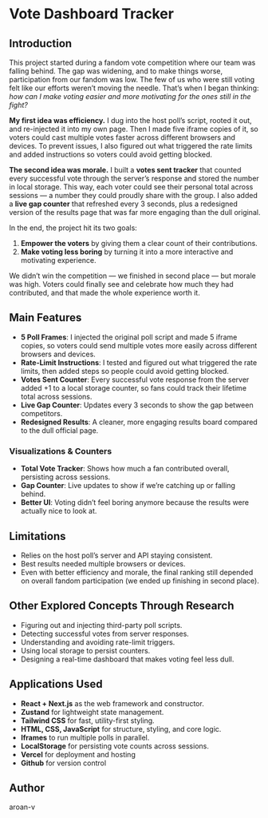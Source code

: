 # Vote Dashboard Tracker

## Introduction

This project started during a fandom vote competition where our team was falling behind. The gap was widening, and to make things worse, participation from our fandom was low. The few of us who were still voting felt like our efforts weren’t moving the needle. That’s when I began thinking: _how can I make voting easier and more motivating for the ones still in the fight?_

**My first idea was efficiency.** I dug into the host poll’s script, rooted it out, and re-injected it into my own page. Then I made five iframe copies of it, so voters could cast multiple votes faster across different browsers and devices. To prevent issues, I also figured out what triggered the rate limits and added instructions so voters could avoid getting blocked.

**The second idea was morale.** I built a **votes sent tracker** that counted every successful vote through the server’s response and stored the number in local storage. This way, each voter could see their personal total across sessions — a number they could proudly share with the group. I also added a **live gap counter** that refreshed every 3 seconds, plus a redesigned version of the results page that was far more engaging than the dull original.

In the end, the project hit its two goals:

1. **Empower the voters** by giving them a clear count of their contributions.
2. **Make voting less boring** by turning it into a more interactive and motivating experience.

We didn’t win the competition — we finished in second place — but morale was high. Voters could finally see and celebrate how much they had contributed, and that made the whole experience worth it.

## Main Features

- **5 Poll Frames**: I injected the original poll script and made 5 iframe copies, so voters could send multiple votes more easily across different browsers and devices.
- **Rate-Limit Instructions**: I tested and figured out what triggered the rate limits, then added steps so people could avoid getting blocked.
- **Votes Sent Counter**: Every successful vote response from the server added +1 to a local storage counter, so fans could track their lifetime total across sessions.
- **Live Gap Counter**: Updates every 3 seconds to show the gap between competitors.
- **Redesigned Results**: A cleaner, more engaging results board compared to the dull official page.

### Visualizations & Counters

- **Total Vote Tracker**: Shows how much a fan contributed overall, persisting across sessions.
- **Gap Counter**: Live updates to show if we’re catching up or falling behind.
- **Better UI**: Voting didn’t feel boring anymore because the results were actually nice to look at.

## Limitations

- Relies on the host poll’s server and API staying consistent.
- Best results needed multiple browsers or devices.
- Even with better efficiency and morale, the final ranking still depended on overall fandom participation (we ended up finishing in second place).

## Other Explored Concepts Through Research

- Figuring out and injecting third-party poll scripts.
- Detecting successful votes from server responses.
- Understanding and avoiding rate-limit triggers.
- Using local storage to persist counters.
- Designing a real-time dashboard that makes voting feel less dull.

## Applications Used

- **React + Next.js** as the web framework and constructor.
- **Zustand** for lightweight state management.
- **Tailwind CSS** for fast, utility-first styling.
- **HTML, CSS, JavaScript** for structure, styling, and core logic.
- **Iframes** to run multiple polls in parallel.
- **LocalStorage** for persisting vote counts across sessions.
- **Vercel** for deployment and hosting
- **Github** for version control

## Author

aroan-v
